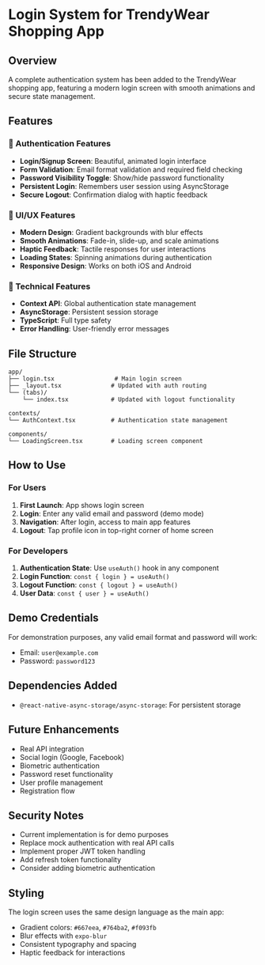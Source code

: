 # Login System for TrendyWear Shopping App

## Overview
A complete authentication system has been added to the TrendyWear shopping app, featuring a modern login screen with smooth animations and secure state management.

## Features

### 🔐 Authentication Features
- **Login/Signup Screen**: Beautiful, animated login interface
- **Form Validation**: Email format validation and required field checking
- **Password Visibility Toggle**: Show/hide password functionality
- **Persistent Login**: Remembers user session using AsyncStorage
- **Secure Logout**: Confirmation dialog with haptic feedback

### 🎨 UI/UX Features
- **Modern Design**: Gradient backgrounds with blur effects
- **Smooth Animations**: Fade-in, slide-up, and scale animations
- **Haptic Feedback**: Tactile responses for user interactions
- **Loading States**: Spinning animations during authentication
- **Responsive Design**: Works on both iOS and Android

### 🔧 Technical Features
- **Context API**: Global authentication state management
- **AsyncStorage**: Persistent session storage
- **TypeScript**: Full type safety
- **Error Handling**: User-friendly error messages

## File Structure

```
app/
├── login.tsx                 # Main login screen
├── _layout.tsx              # Updated with auth routing
└── (tabs)/
    └── index.tsx            # Updated with logout functionality

contexts/
└── AuthContext.tsx          # Authentication state management

components/
└── LoadingScreen.tsx        # Loading screen component
```

## How to Use

### For Users
1. **First Launch**: App shows login screen
2. **Login**: Enter any valid email and password (demo mode)
3. **Navigation**: After login, access to main app features
4. **Logout**: Tap profile icon in top-right corner of home screen

### For Developers
1. **Authentication State**: Use `useAuth()` hook in any component
2. **Login Function**: `const { login } = useAuth()`
3. **Logout Function**: `const { logout } = useAuth()`
4. **User Data**: `const { user } = useAuth()`

## Demo Credentials
For demonstration purposes, any valid email format and password will work:
- Email: `user@example.com`
- Password: `password123`

## Dependencies Added
- `@react-native-async-storage/async-storage`: For persistent storage

## Future Enhancements
- Real API integration
- Social login (Google, Facebook)
- Biometric authentication
- Password reset functionality
- User profile management
- Registration flow

## Security Notes
- Current implementation is for demo purposes
- Replace mock authentication with real API calls
- Implement proper JWT token handling
- Add refresh token functionality
- Consider adding biometric authentication

## Styling
The login screen uses the same design language as the main app:
- Gradient colors: `#667eea`, `#764ba2`, `#f093fb`
- Blur effects with `expo-blur`
- Consistent typography and spacing
- Haptic feedback for interactions 